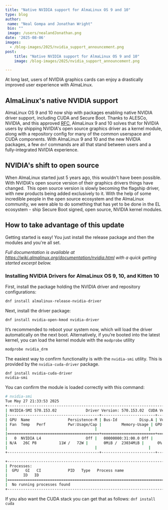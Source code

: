 ```yaml
---
title: "Native NVIDIA support for AlmaLinux OS 9 and 10"
type: blog
author: 
 name: "Neal Gompa and Jonathan Wright"
 bio: ""
 image: /users/nealandJonathan.png
date: '2025-08-06'
images:
  - /blog-images/2025/nvidia_support_announcement.png
post:
    title: "Native NVIDIA support for AlmaLinux OS 9 and 10"
    image: /blog-images/2025/nvidia_support_announcement.png

---
```


At long last, users of NVIDIA graphics cards can enjoy a drastically improved user experience with AlmaLinux.

## AlmaLinux's native NVIDIA support

AlmaLinux OS 9 and 10 now ship with packages enabling native NVIDIA driver support, including CUDA and Secure Boot. Thanks to ALESCo, NVIDIA, and this approved [RFC](https://github.com/AlmaLinux/ALESCo/blob/master/rfcs/0004-build-and-ship-nvidia-drivers.md), AlmaLinux 9 and 10 solves that for NVIDIA users by shipping NVIDIA's open source graphics driver as a kernel module, along with a repository config for many of the common userspace and CUDA components. With AlmaLinux 9 and 10 and the new NVIDIA packages, a few `dnf` commands are all that stand between users and a fully-integrated NVIDIA experience.

## NVIDIA's shift to open source 

When AlmaLinux started just 5 years ago, this wouldn't have been possible. With NVIDIA's open source version of their graphics drivers things have changed.  This open source version is slowly becoming the flagship driver, with new products being added exclusively to it. With the help of some incredible people in the open source ecosystem and the AlmaLinux community, we were able to do something that has yet to be done in the EL ecosystem - ship Secure Boot signed, open source, NVIDIA kernel modules.

## How to take advantage of this update

Getting started is easy! You just install the release package and then the modules and you're all set.

_Full documentation is available at https://wiki.almalinux.org/documentation/nvidia.html with a quick getting started excerpt below._

### Installing NVIDIA Drivers for AlmaLinux OS 9, 10, and Kitten 10

First, install the package holding the NVIDIA driver and repository configurations:

```bash
dnf install almalinux-release-nvidia-driver
```

Next, install the driver package:
```bash
dnf install nvidia-open-kmod nvidia-driver
```

It’s recommended to reboot your system now, which will load the driver automatically on the next boot.  Alternatively, if you’re booted into the latest kernel, you can load the kernel module with the `modprobe` utility

```bash
modprobe nvidia_drm
```

The easiest way to confirm functionality is with the `nvidia-smi` utility.  This is provided by the `nvidia-cuda-driver` package.

```bash
dnf install nvidia-cuda-driver
nvidia-smi
```

You can confirm the module is loaded correctly with this command:

```bash
# nvidia-smi
Tue May 27 21:33:53 2025
+-----------------------------------------------------------------------------------------+
| NVIDIA-SMI 570.153.02         	Driver Version: 570.153.02 	CUDA Version: 12.8 	|
|-----------------------------------------+------------------------+----------------------+
| GPU  Name             	Persistence-M | Bus-Id      	Disp.A | Volatile Uncorr. ECC |
| Fan  Temp   Perf      	Pwr:Usage/Cap |       	Memory-Usage | GPU-Util  Compute M. |
|                                     	|                    	|           	MIG M. |
|=========================================+========================+======================|
|   0  NVIDIA L4                  	Off |   00000000:31:00.0 Off |                	0 |
| N/A   26C	P8         	11W /   72W |   	0MiB /  23034MiB |  	0%  	Default |
|                                     	|                    	|              	N/A |
+-----------------------------------------+------------------------+----------------------+

+-----------------------------------------------------------------------------------------+
| Processes:                                                                          	|
|  GPU   GI   CI          	PID   Type   Process name                    	GPU Memory |
|    	ID   ID                                                           	Usage  	|
|=========================================================================================|
|  No running processes found                                                         	|
+-----------------------------------------------------------------------------------------+
```

If you also want the CUDA stack you can get that as follows:
`dnf install cuda`
